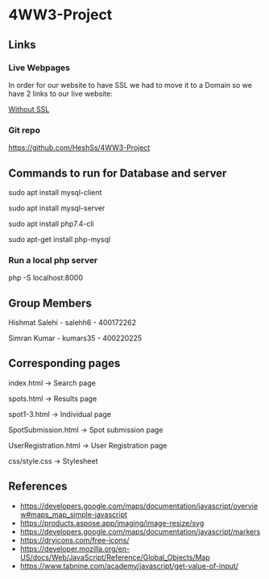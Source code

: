 # 4WW3-Project

## Links

### Live Webpages

In order for our website to have SSL we had to move it to a Domain so we have 2 links to our live website:

[Without SSL](http://3.21.3.118/)

### Git repo

https://github.com/HeshSs/4WW3-Project

## Commands to run for Database and server

sudo apt install mysql-client

sudo apt install mysql-server

sudo apt install php7.4-cli

sudo apt-get install php-mysql

### Run a local php server

php -S localhost:8000

## Group Members

Hishmat Salehi - salehh6 - 400172262

Simran Kumar - kumars35 - 400220225

## Corresponding pages

index.html -> Search page

spots.html -> Results page

spot1-3.html -> Individual page

SpotSubmission.html -> Spot submission page

UserRegistration.html -> User Registration page

css/style.css -> Stylesheet

## References

- https://developers.google.com/maps/documentation/javascript/overview#maps_map_simple-javascript
- https://products.aspose.app/imaging/image-resize/svg
- https://developers.google.com/maps/documentation/javascript/markers
- https://dryicons.com/free-icons/
- https://developer.mozilla.org/en-US/docs/Web/JavaScript/Reference/Global_Objects/Map
- https://www.tabnine.com/academy/javascript/get-value-of-input/